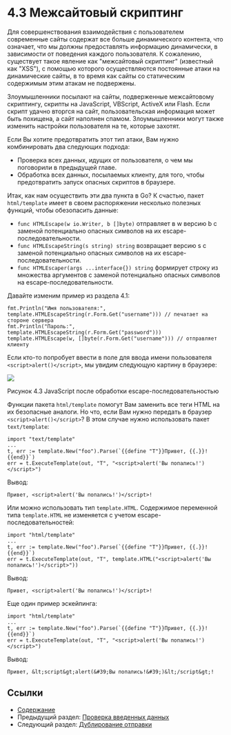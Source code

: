 # 4.3 Межсайтовый скриптинг

Для совершенствования взаимодействия с пользователем современные сайты содержат все больше динамического контента, что означает, что мы должны предоставлять информацию динамически, в зависимости от поведения каждого пользователя. К сожалению, существует такое явление как "межсайтовый скриптинг" (известный как "XSS"), с помощью которого осуществляются постоянные атаки на динамические сайты, в то время как сайты со статическим содержимым этим атакам не подвержены.

Злоумышленники посылают на сайты, подверженные межсайтовому скриптингу, скрипты на JavaScript, VBScript, ActiveX или Flash. Если скрипт удачно вторгся на сайт, пользовательская информация может быть похищена, а сайт наполнен спамом. Злоумышленники могут также изменить настройки пользователя на те, которые захотят.

Если Вы хотите предотвратить этот тип атаки, Вам нужно комбинировать два следующих подхода:

* Проверка всех данных, идущих от пользователя, о чем мы поговорили в предыдущей главе.
* Обработка всех данных, посылаемых клиенту, для того, чтобы предотвратить запуск опасных скриптов в браузере.

Итак, как нам осуществить эти два пункта в Go? К счастью, пакет `html/template` имеет в своем распоряжении несколько полезных функций, чтобы обезопасить данные:

* `func HTMLEscape(w io.Writer, b []byte)` отправляет в w версию b с заменой потенциально опасных символов на их escape-последовательности.
* `func HTMLEscapeString(s string) string` возвращает версию s с заменой потенциально опасных символов на их escape-последовательности.
* `func HTMLEscaper(args ...interface{}) string` формирует строку из множества аргументов с заменой потенциально опасных символов на escape-последовательности.

Давайте изменим пример из раздела 4.1:

```
fmt.Println("Имя пользователя:", template.HTMLEscapeString(r.Form.Get("username"))) // печатает на стороне сервера
fmt.Println("Пароль:", template.HTMLEscapeString(r.Form.Get("password")))
template.HTMLEscape(w, []byte(r.Form.Get("username"))) // отправляет клиенту
```

Если кто-то попробует ввести в поле для ввода имени пользователя `<script>alert()</script>`, мы увидим следующую картину в браузере:

![](images/4.3.escape.png)

Рисунок 4.3 JavaScript после обработки escape-последовательностью

Функции пакета `html/template` помогут Вам заменить все теги HTML на их безопасные аналоги. Но что, если Вам нужно передать в браузер `<script>alert()</script>`? В этом случае нужно использовать пакет `text/template`:

```
import "text/template"
...
t, err := template.New("foo").Parse(`{{define "T"}}Привет, {{.}}!{{end}}`)
err = t.ExecuteTemplate(out, "T", "<script>alert('Вы попались!')</script>")
```

Вывод:

```
Привет, <script>alert('Вы попались!')</script>!
```

Или можно использовать тип `template.HTML`. Содержимое переменной типа `template.HTML` не изменяется с учетом escape-последовательностей:

```
import "html/template"
...
t, err := template.New("foo").Parse(`{{define "T"}}Привет, {{.}}!{{end}}`)
err = t.ExecuteTemplate(out, "T", template.HTML("<script>alert('Вы попались!')</script>"))
```

Вывод:

```
Привет, <script>alert('Вы попались!')</script>!
```

Еще один пример эскейпинга:

```
import "html/template"
...
t, err := template.New("foo").Parse(`{{define "T"}}Привет, {{.}}!{{end}}`)
err = t.ExecuteTemplate(out, "T", "<script>alert('Вы попались!')</script>")
```

Вывод:

```
Привет, &lt;script&gt;alert(&#39;Вы попались!&#39;)&lt;/script&gt;!
```

## Ссылки

* [Содержание](preface.md)
* Предыдущий раздел: [Проверка введенных данных](04.2.md)
* Следующий раздел: [Дублирование отправки](04.4.md)
